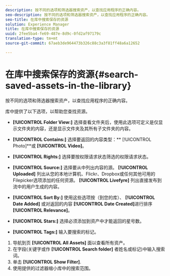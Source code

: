 ```yaml
---
description: 按不同的选项和筛选器搜索资产，以查找应用程序的正确内容。
seo-description: 按不同的选项和筛选器搜索资产，以查找应用程序的正确内容。
seo-title: 在库中搜索保存的资源
solution: Experience Manager
title: 在库中搜索保存的资源
uuid: 2fee5ba4-fe69-487e-8d9c-0fd2af97179c
translation-type: tm+mt
source-git-commit: 67aeb3de964473b326c88c3a3f81ff48a6a12652

---
```



# 在库中搜索保存的资源{#search-saved-assets-in-the-library}

按不同的选项和筛选器搜索资产，以查找应用程序的正确内容。

库中提供了以下选项，以帮助您查找资源。

* **[!UICONTROL Folder View:]** 选择查看文件夹后，使用此选项可定义是仅显示文件夹的内容，还是显示文件夹及其所有子文件夹的内容。
* **[!UICONTROL Contains:]** 选择要返回的内容类型：** [!UICONTROL Photo]**或 **[!UICONTROL Video]**。

* **[!UICONTROL Rights:]** 选择要按权限请求状态筛选的权限请求状态。
* **[!UICONTROL Source:]** 选择要从中列出内容的源。 **[!UICONTROL Uploaded]** 列出从您的本地计算机、Flickr、Dropbox或任何其他可用的Filepicker选项添加的任何资源。 **[!UICONTROL Livefyre]** 列出直接发布到流中的用户生成的内容。

* **[!UICONTROL Sort By:]** 使用这些选项按（到您的库）、 **[!UICONTROL Date Added]** 或对返回的内容 **[!UICONTROL Date Created]**&#x200B;进行排序 **[!UICONTROL Relevance]**。

* **[!UICONTROL Stars:]** 选择必须添加到资产中才能返回的星号数。
* **[!UICONTROL Tags:]** 输入要搜索的标记。

1. 导航到页 **[!UICONTROL All Assets]** 面以查看所有资产。
1. 在字段(关键字或作 **[!UICONTROL Search folder]** 者姓名或标记)中输入搜索词。
1. 单击 **[!UICONTROL Show Filter]**.
1. 使用提供的过滤器缩小库中的搜索范围。

